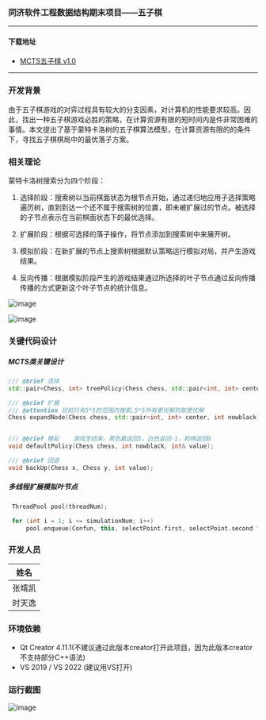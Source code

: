 
### 同济软件工程数据结构期末项目——五子棋
---
#### 下载地址
* [MCTS五子棋 v1.0](https://github.com/Zhang-Shi-Team/Gobang/blob/master/Gobang.zip) 
---
### 开发背景

由于五子棋游戏的对弈过程具有较大的分支因素，对计算机的性能要求较高。因此，找出一种五子棋游戏必胜的策略，在计算资源有限的短时间内是件非常困难的事情。本文提出了基于蒙特卡洛树的五子棋算法模型，在计算资源有限的的条件下，寻找五子棋棋局中的最优落子方案。

### 相关理论

蒙特卡洛树搜索分为四个阶段：

1. 选择阶段：搜索树以当前棋面状态为根节点开始，通过递归地应用子选择策略遍历树，直到到达一个还不属于搜索树的位置，即未被扩展过的节点。被选择的子节点表示在当前棋面状态下的最优选择。

2. 扩展阶段：根据可选择的落子操作，将节点添加到搜索树中来展开树。

3. 模拟阶段：在新扩展的节点上搜索树根据默认策略运行模拟对局，并产生游戏结果。

4. 反向传播：根据模拟阶段产生的游戏结果通过所选择的叶子节点通过反向传播传播的方式更新这个叶子节点的统计信息。


![image](https://github.com/Zhang-Shi-Team/Gobang/blob/master/Picture/MCTS1.png)

![image](https://github.com/Zhang-Shi-Team/Gobang/blob/master/Picture/MCTS2.png)

### 关键代码设计

##### MCTS类关键设计

```c++
/// @brief 选择
std::pair<Chess, int> treePolicy(Chess chess, std::pair<int, int> center, int nowblack);

/// @brief 扩展
/// @attention 目前只有5*5的范围内搜索,5*5外有更优解则取更优解
Chess expandNode(Chess chess, std::pair<int, int> center, int nowblack);


/// @brief 模拟    游戏至结束，黑色赢返回1，白色返回-1，和棋返回0
void defaultPolicy(Chess chess, int nowblack, int& value);

/// @brief 回退
void backUp(Chess x, Chess y, int value);
```

##### 多线程扩展模拟叶节点

```c++
 ThreadPool pool(threadNum);

 for (int i = 1; i <= simulationNum; i++)
     pool.enqueue(Confun, this, selectPoint.first, selectPoint.second ^ 1, chess);
```





### 开发人员 

|  姓名  |
| :----: |
| 张靖凯 |
| 时天逸 |


### 环境依赖
- Qt Creator 4.11.1(不建议通过此版本creator打开此项目，因为此版本creator不支持部分C++语法)
- VS 2019 / VS 2022 (建议用VS打开)

### 运行截图

![image](https://github.com/Zhang-Shi-Team/Gobang/blob/master/Picture/runPicture.png)
